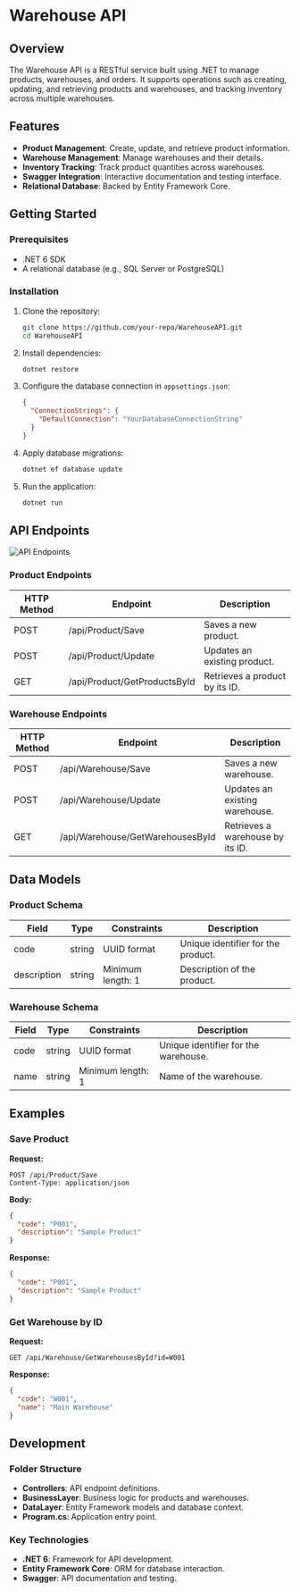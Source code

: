 # Warehouse API

## Overview

The Warehouse API is a RESTful service built using .NET to manage products, warehouses, and orders. It supports operations such as creating, updating, and retrieving products and warehouses, and tracking inventory across multiple warehouses.

## Features

- **Product Management**: Create, update, and retrieve product information.
- **Warehouse Management**: Manage warehouses and their details.
- **Inventory Tracking**: Track product quantities across warehouses.
- **Swagger Integration**: Interactive documentation and testing interface.
- **Relational Database**: Backed by Entity Framework Core.

## Getting Started

### Prerequisites

- .NET 6 SDK
- A relational database (e.g., SQL Server or PostgreSQL)

### Installation

1. Clone the repository:

    ```bash
    git clone https://github.com/your-repo/WarehouseAPI.git
    cd WarehouseAPI
    ```

2. Install dependencies:

    ```bash
    dotnet restore
    ```

3. Configure the database connection in `appsettings.json`:

    ```json
    {
      "ConnectionStrings": {
        "DefaultConnection": "YourDatabaseConnectionString"
      }
    }
    ```

4. Apply database migrations:

    ```bash
    dotnet ef database update
    ```

5. Run the application:

    ```bash
    dotnet run
    ```

## API Endpoints

![API Endpoints](logo.png)

### Product Endpoints

| HTTP Method | Endpoint                 | Description                    |
|-------------|--------------------------|--------------------------------|
| POST        | /api/Product/Save         | Saves a new product.           |
| POST        | /api/Product/Update       | Updates an existing product.   |
| GET         | /api/Product/GetProductsById | Retrieves a product by its ID. |

### Warehouse Endpoints

| HTTP Method | Endpoint                     | Description                    |
|-------------|------------------------------|--------------------------------|
| POST        | /api/Warehouse/Save           | Saves a new warehouse.         |
| POST        | /api/Warehouse/Update         | Updates an existing warehouse. |
| GET         | /api/Warehouse/GetWarehousesById | Retrieves a warehouse by its ID. |

## Data Models

### Product Schema

| Field        | Type   | Constraints     | Description                          |
|--------------|--------|-----------------|--------------------------------------|
| code         | string | UUID format     | Unique identifier for the product.   |
| description  | string | Minimum length: 1 | Description of the product.          |

### Warehouse Schema

| Field        | Type   | Constraints     | Description                           |
|--------------|--------|-----------------|---------------------------------------|
| code         | string | UUID format     | Unique identifier for the warehouse.  |
| name         | string | Minimum length: 1 | Name of the warehouse.                |

## Examples

### Save Product

**Request:**

```http
POST /api/Product/Save
Content-Type: application/json
```

**Body:**

```json
{
  "code": "P001",
  "description": "Sample Product"
}
```

**Response:**

```json
{
  "code": "P001",
  "description": "Sample Product"
}
```

### Get Warehouse by ID

**Request:**

```http
GET /api/Warehouse/GetWarehousesById?id=W001
```

**Response:**

```json
{
  "code": "W001",
  "name": "Main Warehouse"
}
```

## Development

### Folder Structure

- **Controllers**: API endpoint definitions.
- **BusinessLayer**: Business logic for products and warehouses.
- **DataLayer**: Entity Framework models and database context.
- **Program.cs**: Application entry point.

### Key Technologies

- **.NET 6**: Framework for API development.
- **Entity Framework Core**: ORM for database interaction.
- **Swagger**: API documentation and testing.
